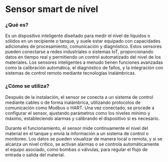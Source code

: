 # Sensor smart de nivel
### ¿Qué es?
Es un dispositivo inteligente diseñado para medir el nivel de líquidos o sólidos en un recipiente o tanque, y suele estar equipado con capacidades
adicionales de procesamiento, comunicación y diagnóstico. Estos sensores pueden conectarse a redes industriales o sistemas IoT, proporcionando datos
en tiempo real y permitiendo un control automatizado del nivel de los materiales. Los sensores inteligentes a menudo tienen funciones avanzadas como
la calibración automática, el diagnóstico de fallos, y la integración con sistemas de control remoto mediante tecnologías inalámbricas.

### ¿Cómo se utiliza?
Después de la instalación, el sensor se conecta a un sistema de control mediante cables o de forma inalámbrica, utilizando protocolos de comunicación
como Modbus o HART. Una vez conectado, se procede a configurar el sensor, ajustando parámetros como los niveles mínimo y máximo, estableciendo alarmas
y calibrando el dispositivo si es necesario.

Durante el funcionamiento, el sensor mide continuamente el nivel del material en el tanque y envía la información a un sistema de control o monitoreo.
Los datos se pueden visualizar de manera local o remota, y si se alcanza un nivel crítico, se activan alarmas o se controla automáticamente el equipo
asociado, como bombas o válvulas, para regular el flujo de entrada o salida del material.